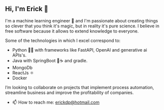 ## Hi, I'm Erick 👋

I'm a machine learning engineer 🤖 and I'm passionate about creating things so clever that you think it's magic, but in reality it's pure science. I believe in free software because it allows to extend knowledge to everyone. 

Some of the technologies in which I excel correspond to:
* Python 🐍🐍 with frameworks like FastAPI, OpenAI and generative ai APIs's.
* Java with SpringBoot 🍃☕ and gradle.
* MongoDb 
* ReactJs ⚛️
* Docker

I’m looking to collaborate on projects that implement process automation, streamline business and improve the profitability of companies. 

- 📫 How to reach me: erickdp@hotmail.com
